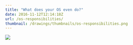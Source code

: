 ```yaml
---
title: "What does your OS even do?"
date: 2016-11-12T12:14:18Z
url: /os-responsibilities/
thumbnail: /drawings/thumbnails/os-responsibilities.png
---
```

<a href='/drawings/os-responsibilities.svg'><img src='/drawings/os-responsibilities.png'></a>
